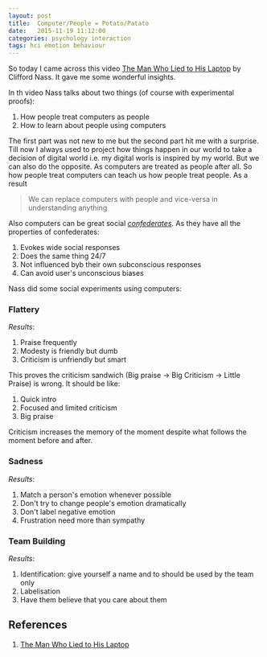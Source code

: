 ```yaml
---
layout: post
title:  Computer/People = Potato/Patato
date:   2015-11-19 11:12:00
categories: psychology interaction 
tags: hci emotion behaviour 
---
```


So today I came across this video [The Man Who Lied to His Laptop](https://www.youtube.com/watch?v=lCuW2VOeS9Y) by Clifford Nass. It gave me some wonderful insights.

In th video Nass talks about two things (of course with experimental proofs):
 
1. How people treat computers as people
2. How to learn about people using computers

The first part was not new to me but the second part hit me with a surprise. Till now I always used to project how things happen in our world to take a decision of digital world i.e. my digital worls is inspired by my world. But we can also do the opposite. As computers are treated as people after all. So how people treat computers can teach us how people treat people. As a result
 
> We can replace computers with people and vice-versa in understanding anything

Also computers can be great social _[confederates](https://www.google.co.in/search?q=define+Confederates)_. As they have all the properties of confederates:

1. Evokes wide social responses
2. Does the same thing 24/7
3. Not influenced byb their own subconscious responses
4. Can avoid user's unconscious biases

Nass did some social experiments using computers:

### Flattery

_Results_:
 
1. Praise frequently
2. Modesty is friendly but dumb
3. Criticism is unfriendly but smart

This proves the criticism sandwich (Big praise -> Big Criticism -> Little Praise) is wrong. It should be like:

1. Quick intro
2. Focused and limited criticism
3. Big praise

Criticism increases the memory of the moment despite what follows the moment before and after.

### Sadness

_Results_:

1. Match a person's emotion whenever possible
2. Don't try to change people's emotion dramatically
3. Don't label negative emotion
4. Frustration need more than sympathy

### Team Building

_Results_:

1. Identification: give yourself a name and to should be used by the team only
2. Labelisation
3. Have them believe that you care about them

## References

1. [The Man Who Lied to His Laptop](https://www.youtube.com/watch?v=lCuW2VOeS9Y)